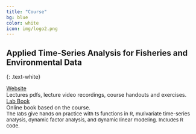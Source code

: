 ```yaml
---
title: "Course"
bg: blue
color: white
icon: img/logo2.png
---
```


## Applied Time-Series Analysis for Fisheries and Environmental Data
{: .text-white}

<div id="coursescontainer">
<div id="coursesbox">
<a class="boxlinks"  href="https://nwfsc-timeseries.github.io/atsa/">Website</a><br>
Lectures pdfs, lecture video recordings, course handouts and exercises.
</div>
<div id="coursesbox">
<a class="boxlinks" href="https://nwfsc-timeseries.github.io/atsa-labs/">Lab Book</a><br>
Online book based on the course.<br>
<span style="font-size:10pt">The labs give hands on practice with ts functions in R, mulivariate time-series analysis, dynamic factor analysis, and dynamic linear modeling.  Includes R code.</span>
</div>
</div>

